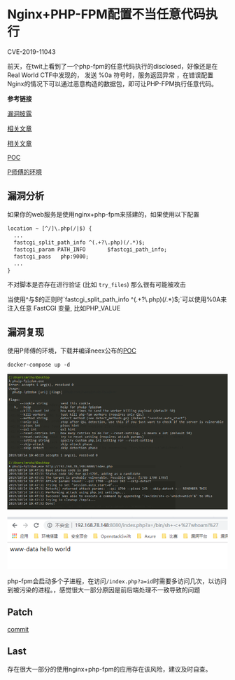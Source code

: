 # Nginx+PHP-FPM配置不当任意代码执行

CVE-2019-11043

前天，在twit上看到了一个php-fpm的任意代码执行的disclosed，好像还是在Real World CTF中发现的， 发送 %0a 符号时，服务返回异常 ，在错误配置Nginx的情况下可以通过恶意构造的数据包，即可让PHP-FPM执行任意代码。 

**参考链接**

[漏洞披露](https://bugs.php.net/bug.php?id=78599)

[相关文章](https://lab.wallarm.com/php-remote-code-execution-0-day-discovered-in-real-world-ctf-exercise/)

[相关文章](https://github.com/jas502n/CVE-2019-11043)

[POC](https://github.com/neex/phuip-fpizdam)

[P师傅的环境]( https://github.com/vulhub/vulhub/blob/master/php/CVE-2019-11043 )



## 漏洞分析

如果你的web服务是使用nginx+php-fpm来搭建的，如果使用以下配置

```
location ~ [^/]\.php(/|$) {
  ...
  fastcgi_split_path_info ^(.+?\.php)(/.*)$;
  fastcgi_param PATH_INFO       $fastcgi_path_info;
  fastcgi_pass   php:9000;
  ...
}
```

不对脚本是否存在进行验证 (比如 `try_files`) 那么很有可能被攻击

当使用^与$的正则时`fastcgi_split_path_info ^(.+?\.php)(/.*)$;`可以使用%0A来注入任意 FastCGI 变量, 比如PHP_VALUE 



## 漏洞复现

使用P师傅的环境，下载并编译neex公布的[POC](https://github.com/neex/phuip-fpizdam)

```
docker-compose up -d
```

![1571885262830](PHP-FPM配置不当任意代码执行.assets/1571885262830.png)

![1571885355016](PHP-FPM配置不当任意代码执行.assets/1571885355016.png)

php-fpm会启动多个子进程，在访问`/index.php?a=id`时需要多访问几次，以访问到被污染的进程。，感觉很大一部分原因是前后端处理不一致导致的问题

## Patch

[commit](https://git.php.net/?p=php-src.git;a=commitdiff;h=19e17d3807e6cc0b1ba9443ec5facbd33a61f8fe)



## Last

存在很大一部分的使用nginx+php-fpm的应用存在该风险，建议及时自查。